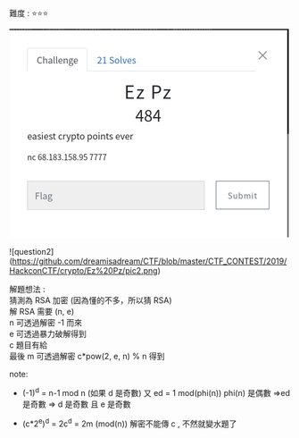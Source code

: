   難度 :  :star::star::star:
  
  ![question](https://github.com/dreamisadream/CTF/blob/master/CTF_CONTEST/2019/HackconCTF/crypto/Ez%20Pz/pic1.png)

![question2]
(https://github.com/dreamisadream/CTF/blob/master/CTF_CONTEST/2019/HackconCTF/crypto/Ez%20Pz/pic2.png)

解題想法 : <br>
    猜測為 RSA 加密 (因為懂的不多，所以猜 RSA) <br>
    解 RSA 需要 (n, e) <br>
    n 可透過解密 -1 而來  <br>
    e 可透過暴力破解得到 <br>
    c 題目有給 <br>
    最後 m 可透過解密 c\*pow(2, e, n) % n 得到 <br>

note: <br>
* (-1)<sup>d</sup> = n-1  mod n (如果 d 是奇數)
又 ed = 1 mod(phi(n)) 
phi(n) 是偶數 =>ed 是奇數 => d 是奇數 且 e 是奇數

* (c*2<sup>e</sup>)<sup>d</sup> = 2c<sup>d</sup> = 2m (mod(n))
解密不能傳 c , 不然就變水題了 
